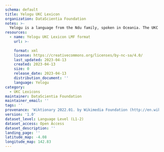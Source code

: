 ```yaml
---
schema: default
title: Yelogu UKC Lexicon
organization: DataScientia Foundation
notes: >-
  Yelogu is a language from the Ndu family, spoken in Oceania. The UKC Lexicon of Yelogu is represented as a lexico-semantic network. It consists of words, word senses, synsets, as well as sense-level and synset-level relationships.
resources:
  - name: Yelogu UKC Lexicon LMF format
    url: >-
      
    format: xml
    license: https://creativecommons.org/licenses/by-nc-sa/4.0/
    last_updated: 2023-04-13
    created: 2023-04-13
    size: 0
    release_date: 2023-04-13
    distribution_document: ''
    language: Yelogu
category:
  - UKC Lexicons
maintainer: DataScientia Foundation
maintainer_email: ''
tags: ''
provenance: 'Wiktionary 2022.01. by Wikimedia Foundation (http://en.wiktionary.org); Princeton WordNet 2.1 by Princeton University (https://wordnet.princeton.edu)'
version: '1.0'
dataset_level: Language Level (L1-2)
dataset_access: Open Access
dataset_description: ''
landing_page: ''
latitude_map: -4.08
longitude_map: 142.83
---
```

